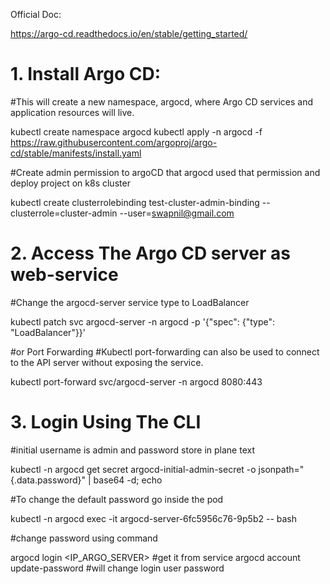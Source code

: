 Official Doc:

https://argo-cd.readthedocs.io/en/stable/getting_started/

# 1. Install Argo CD:
#This will create a new namespace, argocd, where Argo CD services and application resources will live.

kubectl create namespace argocd
kubectl apply -n argocd -f https://raw.githubusercontent.com/argoproj/argo-cd/stable/manifests/install.yaml


#Create admin permission to argoCD that argocd used that permission and deploy project on k8s cluster 

kubectl create clusterrolebinding test-cluster-admin-binding --clusterrole=cluster-admin --user=swapnil@gmail.com

# 2. Access The Argo CD server as web-service
#Change the argocd-server service type to LoadBalancer

kubectl patch svc argocd-server -n argocd -p '{"spec": {"type": "LoadBalancer"}}'

#or Port Forwarding 
#Kubectl port-forwarding can also be used to connect to the API server without exposing the service.

kubectl port-forward svc/argocd-server -n argocd 8080:443


# 3. Login Using The CLI
#initial username is admin and password store in plane text

kubectl -n argocd get secret argocd-initial-admin-secret -o jsonpath="{.data.password}" | base64 -d; echo

#To change the default password go inside the pod

kubectl -n argocd exec -it argocd-server-6fc5956c76-9p5b2 -- bash

#change password using command 

argocd login <IP_ARGO_SERVER>   #get it from service
argocd account update-password  #will change login user password




